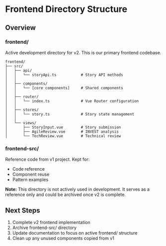 # Frontend Directory Structure

## Overview

### frontend/
Active development directory for v2. This is our primary frontend codebase.

```
frontend/
├── src/
│   ├── api/
│   │   └── storyApi.ts           # Story API methods
│   │
│   ├── components/
│   │   └── [core components]     # Shared components
│   │
│   ├── router/
│   │   └── index.ts              # Vue Router configuration
│   │
│   ├── stores/
│   │   └── story.ts              # Story state management
│   │
│   └── views/
│       ├── StoryInput.vue        # Story submission
│       ├── AgileReview.vue       # INVEST analysis
│       └── TechReview.vue        # Technical review
```

### frontend-src/
Reference code from v1 project. Kept for:
- Code reference
- Component reuse
- Pattern examples

**Note:** This directory is not actively used in development. It serves as a reference only and could be archived once v2 is complete.

## Next Steps
1. Complete v2 frontend implementation
2. Archive frontend-src/ directory
3. Update documentation to focus on active frontend/ structure
4. Clean up any unused components copied from v1 